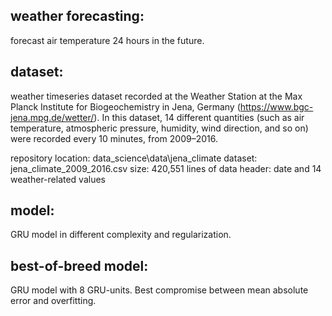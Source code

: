 weather forecasting:
--------------------
forecast air temperature 24 hours in the future.

dataset:
--------
weather timeseries dataset recorded at the Weather Station at the Max Planck Institute
for Biogeochemistry in Jena, Germany (https://www.bgc-jena.mpg.de/wetter/).
In this dataset, 14 different quantities (such as air temperature, atmospheric pressure,
humidity, wind direction, and so on) were recorded every 10 minutes, from 2009–2016.

repository location: 			data_science\data\jena_climate
dataset: 				jena_climate_2009_2016.csv
size:					420,551 lines of data
header:					date and 14 weather-related values

model:
------
GRU model in different complexity and regularization.

best-of-breed model:
--------------------
GRU model with 8 GRU-units. Best compromise between mean absolute error and overfitting.
